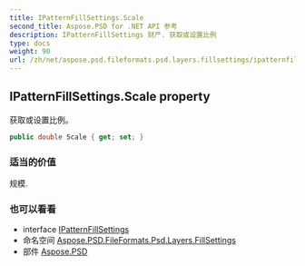 ```yaml
---
title: IPatternFillSettings.Scale
second_title: Aspose.PSD for .NET API 参考
description: IPatternFillSettings 财产. 获取或设置比例
type: docs
weight: 90
url: /zh/net/aspose.psd.fileformats.psd.layers.fillsettings/ipatternfillsettings/scale/
---
```

## IPatternFillSettings.Scale property

获取或设置比例。

```csharp
public double Scale { get; set; }
```

### 适当的价值

规模.

### 也可以看看

* interface [IPatternFillSettings](../)
* 命名空间 [Aspose.PSD.FileFormats.Psd.Layers.FillSettings](../../ipatternfillsettings/)
* 部件 [Aspose.PSD](../../../)


